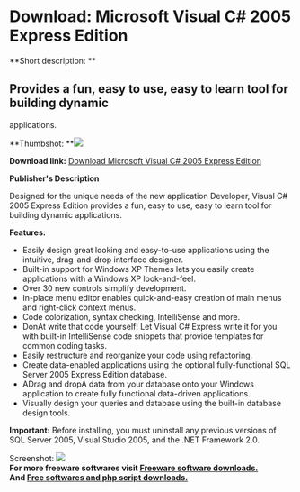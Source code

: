 # Download: Microsoft Visual C# 2005 Express Edition

**Short description: **

## Provides a fun, easy to use, easy to learn tool for building dynamic
applications.

  
**Thumbshot: **![](http://www.freewarefiles.com/screenshot/visualcs_express_md.gif)   
  
**Download link:** [Download Microsoft Visual C# 2005 Express Edition](http://freesoftwares.boysofts.com/Microsoft-Visual-C-Express-Edition_program_17933.html)  
  

**Publisher's Description**  
  

Designed for the unique needs of the new application Developer, Visual C# 2005
Express Edition provides a fun, easy to use, easy to learn tool for building
dynamic applications.

**Features:**

  * Easily design great looking and easy-to-use applications using the intuitive, drag-and-drop interface designer. 
  * Built-in support for Windows XP Themes lets you easily create applications with a Windows XP look-and-feel. 
  * Over 30 new controls simplify development. 
  * In-place menu editor enables quick-and-easy creation of main menus and right-click context menus. 
  * Code colorization, syntax checking, IntelliSense and more. 
  * DonAt write that code yourself! Let Visual C# Express write it for you with built-in IntelliSense code snippets that provide templates for common coding tasks. 
  * Easily restructure and reorganize your code using refactoring. 
  * Create data-enabled applications using the optional fully-functional SQL Server 2005 Express Edition database. 
  * ADrag and dropA data from your database onto your Windows application to create fully functional data-driven applications. 
  * Visually design your queries and database using the built-in database design tools. 

**Important:** Before installing, you must uninstall any previous versions of SQL Server 2005, Visual Studio 2005, and the .NET Framework 2.0.

  
  
Screenshot: ![](http://www.freewarefiles.com/screenshot/visualcs_express.gif)  
**For more freeware softwares visit [Freeware software downloads.](http://freesoftwares.boysofts.com/)**   
**And [Free softwares and php script downloads.](http://www.boysofts.com/)**

